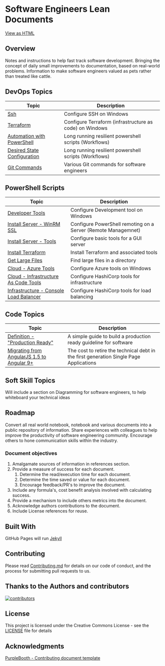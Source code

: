
# Software Engineers Lean Documents

[View as HTML](https://jamie-clayton.github.io/Docs/)

## Overview

Notes and instructions to help fast track software development.
Bringing the concept of daily small improvements to documentation, based on real-world problems.
Information to make software engineers valued as pets rather than treated like cattle.

## DevOps Topics

| Topic                  | Description              |
|------------------------|--------------------------|
| [Ssh](devops/ssh.md) | Configure SSH on Windows |
| [Terraform](devops/terraform.md) | Configure Terraform (infrastructure as code) on Windows |
| [Automation with PowerShell](devops/Automation.md) | Long running resilient powershell scripts (Workflows) |
| [Desired State Configuration](devops/DesiredStateConfiguration.md) | Long running resilient powershell scripts (Workflows) |
| [Git Commands](devops/GitCommand.md) | Various Git commands for software engineers |

## PowerShell Scripts

| Topic                  | Description              |
|------------------------|--------------------------|
| [Developer Tools](devops/PowerShell/Install%20Personal%20Tools.ps1) | Configure Development tool on Windows |
| [Install Server - WinRM SSL](devops/PowerShell/Install-Server-1-WinRm.ps1) | Configure PowerShell remoting on a Server (Remote Managemnet) |
| [Install Server - Tools](devops/PowerShell/Install-Server-2-Tools.ps1) | Configure basic tools for a GUI server |
| [Install Terraform](devops/PowerShell/Install%20Terraform.ps1) | Install Terraform and associated tools |
| [Get Large Files](devops/PowerShell/Get-LargeFiles.ps1) | Find large files in a directory |
| [Cloud - Azure Tools](devops/PowerShell/Install%20Azure%20Tools.ps1) | Configure Azure tools on Windows |
| [Cloud - Infrastructure As Code Tools](devops/PowerShell/Install%20Terraform.ps1) | Configure HashiCorp tools for infrastructure |
| [Infrastructure - Console Load Balancer](devops/PowerShell/Install%20Consul%20Load%20Balancer.ps1) | Configure HashiCorp tools for load balancing |

## Code Topics

| Topic                  | Description              |
|------------------------|--------------------------|
| [Definition - "Production Ready"](code/ProductionReady.md) | A simple guide to build a production ready guideline for software |
| [Migrating from AngularJS 1.5 to Angular 9+](code/RetiringAngularJs.md) | The cost to retire the technical debt in the first generation Single Page Applications |

## Soft Skill Topics

Will include a section on Diagramming for software engineers, to help whiteboard your technical ideas

## Roadmap

Convert all real world notebook, notebook and various documents into a public repository of information.
Share experiences with colleagues to help improve the productivity of software engineering community.
Encourage others to hone communication skills within the industry.

### Document objectives

1. Amalgamate sources of information in references section.
2. Provide a measure of success for each document.
    1. Determine the read/execution time for each document.
    2. Determine the time saved or value for each document.
    3. Encourage feedback/PR's to improve the document.
3. Include any formula's, cost benefit analysis involved with calculating success.
4. Provide a mechanism to include others metrics into the document.
5. Acknowledge authors contributions to the document.
6. Include License references for reuse.

## Built With

GitHub Pages will run [Jekyll](https://jekyllrb.com/)

## Contributing

Please read [Contributing.md](Contributing.md) for details on our code of conduct, and the process for submitting pull requests to us.

## Thanks to the Authors and contributors

[![contributors](https://contributors-img.web.app/image?repo=Jamie-Clayton/Docs)](https://github.com/Jamie-Clayton/Docs/graphs/contributors)

## License

This project is licensed under the Creative Commons License - see the [LICENSE](./LICENSE.md) file for details

## Acknowledgments

[PurpleBooth - Contributing document template](https://github.com/PurpleBooth)